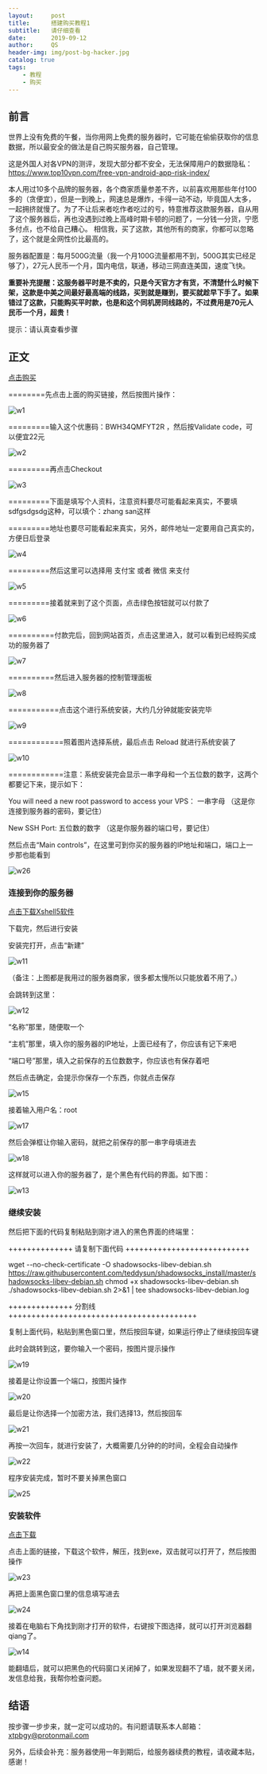 ```yaml
---
layout:     post
title:      搭建购买教程1
subtitle:   请仔细查看
date:       2019-09-12
author:     QS
header-img: img/post-bg-hacker.jpg
catalog: true
tags:
    - 教程
    - 购买
---
```



## 前言

世界上没有免费的午餐，当你用网上免费的服务器时，它可能在偷偷获取你的信息数据，所以最安全的做法是自己购买服务器，自己管理。

这是外国人对各VPN的测评，发现大部分都不安全，无法保障用户的数据隐私：https://www.top10vpn.com/free-vpn-android-app-risk-index/

本人用过10多个品牌的服务器，各个商家质量参差不齐，以前喜欢用那些年付100多的（贪便宜），但是一到晚上，网速总是爆炸，卡得一动不动，毕竟国人太多，一起拥挤就慢了。为了不让后来者吃作者吃过的亏，特意推荐这款服务器，自从用了这个服务器后，再也没遇到过晚上高峰时期卡顿的问题了，一分钱一分货，宁愿多付点，也不给自己糟心。 相信我，买了这款，其他所有的商家，你都可以忽略了，这个就是全网性价比最高的。

服务器配置是：每月500G流量（我一个月100G流量都用不到，500G其实已经足够了），27元人民币一个月，国内电信，联通，移动三网直连美国，速度飞快。

**重要补充提醒：这服务器平时是不卖的，只是今天官方才有货，不清楚什么时候下架，这款是中美之间最好最高端的线路，买到就是赚到，要买就趁早下手了。如果错过了这款，只能购买平时款，也是和这个同机房同线路的，不过费用是70元人民币一个月，超贵！**

提示：请认真查看步骤

## 正文

<a href="https://bwh88.net/aff.php?aff=51881&pid=94" target="_blank">点击购买</a>

========先点击上面的购买链接，然后按图片操作：

![w1](https://user-images.githubusercontent.com/55229088/64776377-ad3a6800-d58a-11e9-9c77-ff95264d980e.png)

=========输入这个优惠码：BWH34QMFYT2R  ，然后按Validate code，可以便宜22元

![w2](https://user-images.githubusercontent.com/55229088/64776425-c7744600-d58a-11e9-812b-72893cccf298.png)

=========再点击Checkout

![w3](https://user-images.githubusercontent.com/55229088/64776457-d529cb80-d58a-11e9-8221-a802b799abf4.png)

=========下面是填写个人资料，注意资料要尽可能看起来真实，不要填sdfgsdgsdg这种，可以填个：zhang san这样

=========地址也要尽可能看起来真实，另外，邮件地址一定要用自己真实的，方便日后登录

![w4](https://user-images.githubusercontent.com/55229088/64776486-e4a91480-d58a-11e9-9bd8-49d1a67c166d.png)

=========然后这里可以选择用 支付宝 或者 微信 来支付

![w5](https://user-images.githubusercontent.com/55229088/64776514-f12d6d00-d58a-11e9-9554-a96470ad4256.png)

=========接着就来到了这个页面，点击绿色按钮就可以付款了

![w6](https://user-images.githubusercontent.com/55229088/64776534-fab6d500-d58a-11e9-9919-5675ab8373bb.png)

==========付款完后，回到网站首页，点击这里进入，就可以看到已经购买成功的服务器了

![w7](https://user-images.githubusercontent.com/55229088/64777226-56359280-d58c-11e9-8780-2c15657118c4.png)

==========然后进入服务器的控制管理面板

![w8](https://user-images.githubusercontent.com/55229088/64777273-6c435300-d58c-11e9-919f-2d16ffd1bc0c.png)

===========点击这个进行系统安装，大约几分钟就能安装完毕

![w9](https://user-images.githubusercontent.com/55229088/64777314-7cf3c900-d58c-11e9-96fb-123436951c28.png)

============照着图片选择系统，最后点击 Reload 就进行系统安装了

![w10](https://user-images.githubusercontent.com/55229088/64777351-8d0ba880-d58c-11e9-850f-a4a4a59f2c08.png)

============注意：系统安装完会显示一串字母和一个五位数的数字，这两个都要记下来，提示如下：

You will need a new root password to access your VPS： 一串字母   （这是你连接到服务器的密码，要记住）

New SSH Port:  五位数的数字   （这是你服务器的端口号，要记住）


然后点击“Main controls”，在这里可到你买的服务器的IP地址和端口，端口上一步那也能看到

![w26](https://user-images.githubusercontent.com/55229088/64853803-cc023280-d64e-11e9-950e-a5929be517ac.png)



### 连接到你的服务器

<a href="https://www.banwagongzw.com/goto/?url=aHR0cHM6Ly9maWxlZG93bi5tZS9XaW5kb3dzL1NvZnQvWHNoZWxsLTUuMC4xMzM5cC5leGU=" target="_blank">点击下载Xshell5软件</a>

下载完，然后进行安装

安装完打开，点击“新建”

![w11](https://user-images.githubusercontent.com/55229088/64808685-505ea200-d5ca-11e9-9da8-3acf6acb7425.png)

（备注：上图都是我用过的服务器商家，很多都太慢所以只能放着不用了。）

会跳转到这里：

![w12](https://user-images.githubusercontent.com/55229088/64808777-73895180-d5ca-11e9-91d1-ab87a88f1123.png)

“名称”那里，随便取一个

“主机”那里，填入你的服务器的IP地址，上面已经有了，你应该有记下来吧

“端口号”那里，填入之前保存的五位数数字，你应该也有保存着吧

然后点击确定，会提示你保存一个东西，你就点击保存

![w15](https://user-images.githubusercontent.com/55229088/64850563-32d01d80-d648-11e9-9141-a8a89916a48d.png)

接着输入用户名：root

![w17](https://user-images.githubusercontent.com/55229088/64850656-5f843500-d648-11e9-969c-ef3ecf9e8299.png)

然后会弹框让你输入密码，就把之前保存的那一串字母填进去

![w18](https://user-images.githubusercontent.com/55229088/64850750-8fcbd380-d648-11e9-84ba-6b9cf6eb52dd.png)

这样就可以进入你的服务器了，是个黑色有代码的界面。如下图：

![w13](https://user-images.githubusercontent.com/55229088/64808857-a0d5ff80-d5ca-11e9-9f0e-950b3d11996f.png)


### 继续安装

然后把下面的代码复制粘贴到刚才进入的黑色界面的终端里：

++++++++++++++ 请复制下面代码 +++++++++++++++++++++++++++

wget --no-check-certificate -O shadowsocks-libev-debian.sh https://raw.githubusercontent.com/teddysun/shadowsocks_install/master/shadowsocks-libev-debian.sh
chmod +x shadowsocks-libev-debian.sh
./shadowsocks-libev-debian.sh 2>&1 | tee shadowsocks-libev-debian.log

++++++++++++++ 分割线 +++++++++++++++++++++++++++++++++++++++++

复制上面代码，粘贴到黑色窗口里，然后按回车键，如果运行停止了继续按回车键

此时会跳转到这，要你输入一个密码，按图片提示操作

![w19](https://user-images.githubusercontent.com/55229088/64850842-c3a6f900-d648-11e9-87f1-fa40ffc4dcde.png)

接着是让你设置一个端口，按图片操作

![w20](https://user-images.githubusercontent.com/55229088/64850915-ee914d00-d648-11e9-93b6-eff8ebaeba65.png)

最后是让你选择一个加密方法，我们选择13，然后按回车

![w21](https://user-images.githubusercontent.com/55229088/64850970-0ec10c00-d649-11e9-8e6e-1f3d8d3b4b0f.png)

再按一次回车，就进行安装了，大概需要几分钟的的时间，全程会自动操作

![w22](https://user-images.githubusercontent.com/55229088/64851016-2ac4ad80-d649-11e9-83ff-5cf2b03db6c8.png)

程序安装完成，暂时不要关掉黑色窗口

![w25](https://user-images.githubusercontent.com/55229088/64851969-0cf84800-d64b-11e9-80de-f978c44644d7.png)



### 安装软件
<a href="https://github.com/shadowsocks/shadowsocks-windows/releases/download/4.1.7.1/Shadowsocks-4.1.7.1.zip">点击下载</a>

点击上面的链接，下载这个软件，解压，找到exe，双击就可以打开了，然后按图操作

![w23](https://user-images.githubusercontent.com/55229088/64851229-8b53ea80-d649-11e9-8a77-8e7ef921dbf5.png)

再把上面黑色窗口里的信息填写进去

![w24](https://user-images.githubusercontent.com/55229088/64852150-65c7e080-d64b-11e9-8b37-2f07a22b2905.png)

接着在电脑右下角找到刚才打开的软件，右键按下图选择，就可以打开浏览器翻qiang了。

![w14](https://user-images.githubusercontent.com/55229088/64839466-318ff800-d62a-11e9-89d1-ec9cefde248e.png)

能翻墙后，就可以把黑色的代码窗口关闭掉了，如果发现翻不了墙，就不要关闭，发信息给我，我帮你检查问题。

## 结语

按步骤一步步来，就一定可以成功的。有问题请联系本人邮箱： xtpbgy@protonmail.com 

另外，后续会补充：服务器使用一年到期后，给服务器续费的教程，请收藏本贴，感谢！
